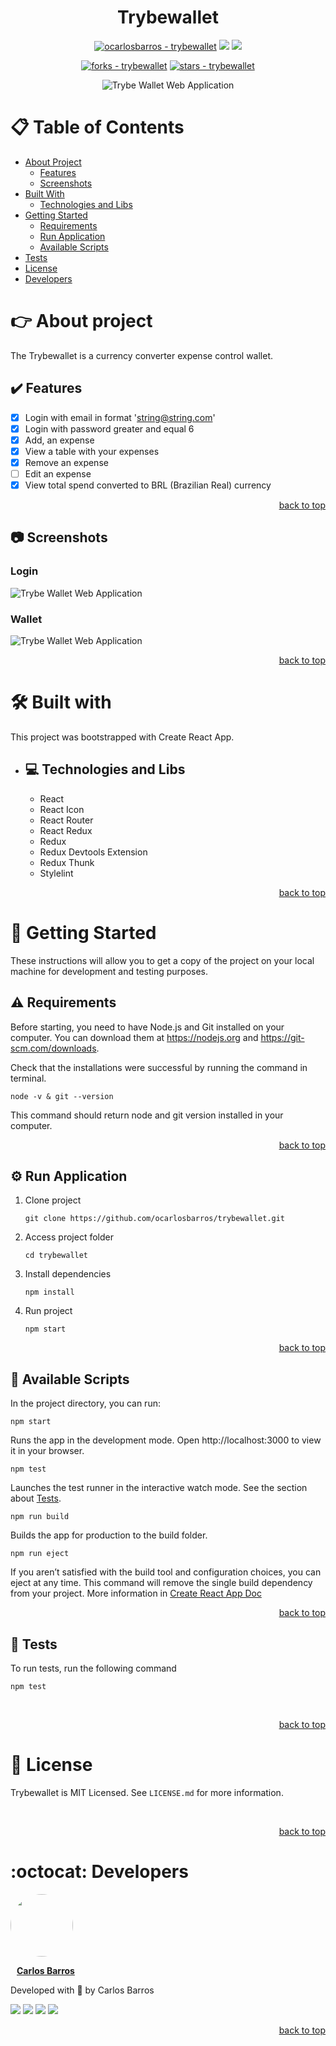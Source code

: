<div align="center">

#   Trybewallet
[![ocarlosbarros - trybewallet](https://img.shields.io/static/v1?label=ocarlosbarros&message=trybewallet&color=2eac6f&style=for-the-badge&logo=github)](https://github.com/ocarlosbarros/trybewallet "Go to GitHub repo")
<img src="http://img.shields.io/static/v1?label=status&message=in%20development&color=2eac6f&style=for-the-badge"/>
<img src="http://img.shields.io/static/v1?label=license&message=MIT&color=2eac6f&style=for-the-badge"/>

[![forks - trybewallet](https://img.shields.io/github/forks/ocarlosbarros/trybewallet?style=social)](https://github.com/ocarlosbarros/trybewallet)
[![stars - trybewallet](https://img.shields.io/github/stars/ocarlosbarros/trybewallet?style=social)](https://github.com/ocarlosbarros/trybewallet)

![Trybe Wallet Web Application](./src/assets/login-app.gif)
</div>

# :clipboard: Table of Contents

* [About Project](#point_right-about-project)
    * [Features](#heavy_check_mark-features)
    * [Screenshots](#camera-screenshots)
* [Built With](#hammer_and_wrench-built-with)
    * [Technologies and Libs](#computer-technologies-and-libs)
* [Getting Started](#rocket-getting-started)
    * [Requirements](#warning-requirements)
    * [Run Application](#gear-run-application)
    * [Available Scripts](#robot-available-scripts)
* [Tests](#test_tube-tests)
* [License](#page_facing_up-license)
* [Developers](#octocat-developers)

#   :point_right: About project

The Trybewallet is a currency converter expense control wallet.

##  :heavy_check_mark: Features 

- [x] Login with email in format 'string@string.com'
- [x] Login with password greater and equal 6
- [x] Add, an expense
- [x] View a table with your expenses
- [x] Remove an expense
- [ ]  Edit an expense
- [x] View total spend converted to BRL (Brazilian Real) currency

<p align="right"><a href="#trybewallet">back to top</a></p>

##  :camera: Screenshots 

### Login

![Trybe Wallet Web Application](./src/assets/login-page.png)

### Wallet

![Trybe Wallet Web Application](./src/assets/wallet-page.png)

<p align="right"><a href="#trybewallet">back to top</a></p>

#   :hammer_and_wrench: Built with 

This project was bootstrapped with Create React App.

* ##    :computer: Technologies and Libs 
    - React
    - React Icon
    - React Router
    - React Redux
    - Redux
    - Redux Devtools Extension
    - Redux Thunk
    - Stylelint

<p align="right"><a href="#trybewallet">back to top</a></p>

#   :rocket: Getting Started 

These instructions will allow you to get a copy of the project on your local machine for development and testing purposes.

##  :warning: Requirements 

Before starting, you need to have Node.js and Git installed on your computer. You can download them at
https://nodejs.org and https://git-scm.com/downloads. 

Check that the installations were successful by running the command in terminal.

```
node -v & git --version
```

This command should return node and git version installed in your computer.

<p align="right"><a href="#trybewallet">back to top</a></p>

##  :gear: Run Application 

1. Clone project
    ```
    git clone https://github.com/ocarlosbarros/trybewallet.git
    ```

2. Access project folder
    ```
    cd trybewallet
    ```

3. Install dependencies
    ```
    npm install
    ```

4. Run project
    ```
    npm start
    ```

<p align="right"><a href="#trybewallet">back to top</a></p>

## :robot: Available Scripts 

In the project directory, you can run:

```
npm start
```
Runs the app in the development mode. Open http://localhost:3000 to view it in your browser.

```
npm test
```
Launches the test runner in the interactive watch mode. See the section about [Tests](#tests).

```
npm run build
```
Builds the app for production to the build folder.

```
npm run eject
```
If you aren’t satisfied with the build tool and configuration choices, you can eject at any time. This command will remove the single build dependency from your project. More information in [Create React App Doc](https://create-react-app.dev/docs/available-scripts/#npm-run-eject)

<p align="right"><a href="#trybewallet">back to top</a></p>

##  :test_tube: Tests 

To run tests, run the following command

```
npm test
```

<br/>

<p align="right"><a href="#trybewallet">back to top</a></p>

#   :page_facing_up: License 

Trybewallet is MIT Licensed. See ```LICENSE.md``` for more information.

<br/>

<p align="right"><a href="#trybewallet">back to top</a></p>

# :octocat: Developers 

<a href="https://ocarlosbarros.github.io">
 <div>
    <img style="border-radius: 50%;" src="https://ocarlosbarros.github.io/assets/profile-9441771d.png" width="100px;" alt=""/>
    <br />
    <p style="margin-left:10px"><b>Carlos Barros</b></p>
 </div>
 </a> 

Developed with 💜 by Carlos Barros

<div align="left">
<a href="https://www.linkedin.com/in/ocarlosbarros" target="_blank"><img src="https://img.shields.io/badge/-LinkedIn-%230077B5?style=badge&logo=linkedin&logoColor=white" target="_blank"></a>
<a href = "mailto:carlos_dbs@hotmail.com"><img src="https://img.shields.io/badge/Outlook-0078D4?style=badge&logo=microsoft-outlook&logoColor=white" target="_blank"></a>
<a href="https://www.instagram.com/o_carlosbarros.dev/" target="_blank"><img src="https://img.shields.io/badge/-Instagram-%23E4405F?style=badge&logo=instagram&logoColor=white" target="_blank"></a>
<a href="https://www.youtube.com/channel/UC1xY9hXr4h_77rfKKk-i3Vg" target="_blank"><img src="https://img.shields.io/badge/YouTube-FF0000?style=badge&logo=youtube&logoColor=white" target="_blank"></a>
</div>

<p align="right"><a href="#trybewallet">back to top</a></p>


